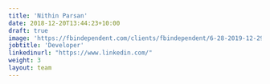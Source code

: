 ```yaml
---
title: 'Nithin Parsan'
date: 2018-12-20T13:44:23+10:00
draft: true
image: 'https://fbindependent.com/clients/fbindependent/6-28-2019-12-29-42-AM-10000817.jpg'
jobtitle: 'Developer'
linkedinurl: "https://www.linkedin.com/"
weight: 3
layout: team
---
```


